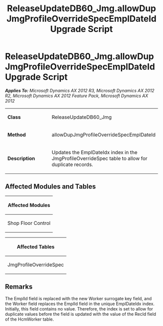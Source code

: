 ﻿---
title: ReleaseUpdateDB60_Jmg.allowDupJmgProfileOverrideSpecEmplDateId Upgrade Script
TOCTitle: ReleaseUpdateDB60_Jmg.allowDupJmgProfileOverrideSpecEmplDateId Upgrade Script
ms:assetid: 9c291927-2dc2-a9e2-5fb2-edc04faaad62
ms:mtpsurl: https://msdn.microsoft.com/en-us/library/JJ686337(v=AX.60)
ms:contentKeyID: 49710039
ms.date: 05/18/2015
mtps_version: v=AX.60
---

# ReleaseUpdateDB60\_Jmg.allowDupJmgProfileOverrideSpecEmplDateId Upgrade Script 


_**Applies To:** Microsoft Dynamics AX 2012 R3, Microsoft Dynamics AX 2012 R2, Microsoft Dynamics AX 2012 Feature Pack, Microsoft Dynamics AX 2012_

<table>
<colgroup>
<col style="width: 50%" />
<col style="width: 50%" />
</colgroup>
<tbody>
<tr class="odd">
<td><p><strong>Class</strong></p></td>
<td><p>ReleaseUpdateDB60_Jmg</p></td>
</tr>
<tr class="even">
<td><p><strong>Method</strong></p></td>
<td><p>allowDupJmgProfileOverrideSpecEmplDateId</p></td>
</tr>
<tr class="odd">
<td><p><strong>Description</strong></p></td>
<td><p>Updates the EmplDateIdx index in the JmgProfileOverrideSpec table to allow for duplicate records.</p></td>
</tr>
</tbody>
</table>


## Affected Modules and Tables

<table>
<colgroup>
<col style="width: 100%" />
</colgroup>
<thead>
<tr class="header">
<th><p>Affected Modules</p></th>
</tr>
</thead>
<tbody>
<tr class="odd">
<td><p>Shop Floor Control</p></td>
</tr>
</tbody>
</table>


<table>
<colgroup>
<col style="width: 100%" />
</colgroup>
<thead>
<tr class="header">
<th><p>Affected Tables</p></th>
</tr>
</thead>
<tbody>
<tr class="odd">
<td><p>JmgProfileOverrideSpec</p></td>
</tr>
</tbody>
</table>


## Remarks

The EmplId field is replaced with the new Worker surrogate key field, and the Worker field replaces the EmplId field in the unique EmplDateIdx index. Initially, this field contains no value. Therefore, the index is set to allow for duplicate values before the field is updated with the value of the RecId field of the HcmWorker table.

  


